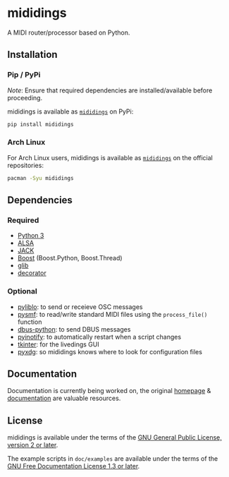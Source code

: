 # mididings

A MIDI router/processor based on Python.

## Installation

### Pip / PyPi

*Note*: Ensure that required dependencies are installed/available before
proceeding.

mididings is available as [`mididings`][pkg-pypi] on PyPi:

```sh
pip install mididings
```

### Arch Linux

For Arch Linux users, mididings is available as [`mididings`][pkg-arch] on the
official repositories:

```sh
pacman -Syu mididings
```

## Dependencies

### Required

* [Python 3][python]
* [ALSA][alsa]
* [JACK][jack]
* [Boost][boost] (Boost.Python, Boost.Thread)
* [glib][glib]
* [decorator][decorator]

### Optional

* [pyliblo][pyliblo]: to send or receieve OSC messages
* [pysmf][pysmf]: to read/write standard MIDI files using the `process_file()` function
* [dbus-python][dbus-python]: to send DBUS messages
* [pyinotify][pyinotify]: to automatically restart when a script changes
* [tkinter][tkinter]: for the livedings GUI
* [pyxdg][pyxdg]: so mididings knows where to look for configuration files

## Documentation

Documentation is currently being worked on, the original
[homepage][original-home] & [documentation][original-docs] are valuable resources.

## License

mididings is available under the terms of the
[GNU General Public License, version 2 or later][spdx-gpl2].

The example scripts in `doc/examples` are available under the terms of the
[GNU Free Documentation License 1.3 or later][spdx-gfdl].

[pkg-pypi]: https://pypi.org/project/mididings/
[pkg-arch]: https://archlinux.org/packages/community/x86_64/mididings/
[original-home]: https://das.nasophon.de/mididings/
[original-docs]: https://dsacre.github.io/mididings/doc/
[python]: https://www.python.org
[alsa]: https://www.alsa-project.org/wiki/Main_Page
[jack]: https://jackaudio.org
[boost]: https://www.boost.org
[glib]: https://docs.gtk.org/glib/
[decorator]: https://github.com/micheles/decorator
[pyliblo]: https://github.com/dsacre/pyliblo
[pysmf]: https://github.com/dsacre/pysmf
[dbus-python]: https://www.freedesktop.org/wiki/Software/dbus/
[pyinotify]: https://github.com/seb-m/pyinotify
[tkinter]: https://docs.python.org/3/library/tkinter.html
[pyxdg]: https://freedesktop.org/wiki/Software/pyxdg/
[spdx-gpl2]: https://spdx.org/licenses/GPL-2.0-or-later.html
[spdx-gfdl]: https://spdx.org/licenses/GFDL-1.3-or-later.html
